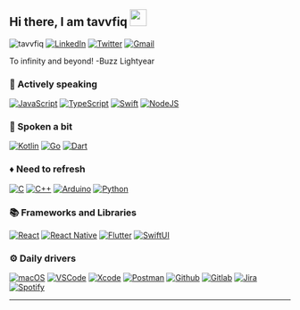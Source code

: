 <!--
**tavvfiq/tavvfiq** is a ✨ _special_ ✨ repository because its `README.md` (this file) appears on your GitHub profile.

Here are some ideas to get you started:

- 🔭 I’m currently working on ...
- 🌱 I’m currently learning ...
- 👯 I’m looking to collaborate on ...
- 🤔 I’m looking for help with ...
- 💬 Ask me about ...
- 📫 How to reach me: ...
- 😄 Pronouns: ...
- ⚡ Fun fact: ...
-->
## Hi there, I am tavvfiq <img src="https://raw.githubusercontent.com/MartinHeinz/MartinHeinz/master/wave.gif" width="30px">

![tavvfiq](https://img.shields.io/badge/tavvfiq-03a9f4?style=flat-square)
[![LinkedIn](https://img.shields.io/badge/linkedin-black?style=flat-square&logo=linkedin)](https://linkedin.com/in/taufiq-widi/)
[![Twitter](https://img.shields.io/badge/twitter-black?style=flat-square&logo=twitter)](https://twitter.com/tavvfiq/)
[![Gmail](https://img.shields.io/badge/gmail-black?style=flat-square&logo=gmail)](mailto:taufiqwidinugroho@gmail.com)

To infinity and beyond! -Buzz Lightyear

### 🔹 Actively speaking

[![JavaScript](https://img.shields.io/badge/Javascript-black?style=for-the-badge&logo=javascript)](https://www.javascript.com/)
[![TypeScript](https://img.shields.io/badge/Typescript-black?style=for-the-badge&logo=typescript)](https://www.typescriptlang.org/)
[![Swift](https://img.shields.io/badge/Swift-black?style=for-the-badge&logo=swift)](https://developer.apple.com/swift/)
[![NodeJS](https://img.shields.io/badge/Node.js-black?style=for-the-badge&logo=Node.js)]()

### 🔸 Spoken a bit

[![Kotlin](https://img.shields.io/badge/Kotlin-black?style=for-the-badge&logo=kotlin)](https://kotlinlang.org)
[![Go](https://img.shields.io/badge/Go-black?style=for-the-badge&logo=go)](https://golang.org)
[![Dart](https://img.shields.io/badge/Dart-black?style=for-the-badge&logo=dart)](https://dart.dev)

### ♦️ Need to refresh

[![C](https://img.shields.io/badge/C-black?style=for-the-badge&logo=c)](https://www.learn-c.org/)
[![C++](https://img.shields.io/badge/C++-black?style=for-the-badge&logo=c%2B%2B)](https://www.cplusplus.org/)
[![Arduino](https://img.shields.io/badge/Arduino-black?style=for-the-badge&logo=arduino)](http://www.arduino.cc)
[![Python](https://img.shields.io/badge/Python-black?style=for-the-badge&logo=python)](https://www.python.org)

### 📚 Frameworks and Libraries

[![React](https://img.shields.io/badge/React-black?style=for-the-badge&logo=react)](https://reactjs.org)
[![React Native](https://img.shields.io/badge/React%20Native-black?style=for-the-badge&logo=react)](https://reactnative.dev)
[![Flutter](https://img.shields.io/badge/Flutter-black?style=for-the-badge&logo=flutter)](https://flutter.dev)
[![SwiftUI](https://img.shields.io/badge/SwiftUI-black?style=for-the-badge&logo=swift)](https://developer.apple.com/documentation/swiftui/)

### ⚙️ Daily drivers

[![macOS](https://img.shields.io/badge/MacOS-black?style=for-the-badge&logo=Apple)]()
[![VSCode](https://img.shields.io/badge/vscode-black?style=for-the-badge&logo=visual%20studio%20code)]()
[![Xcode](https://img.shields.io/badge/Xcode-black?style=for-the-badge&logo=Xcode)]()
[![Postman](https://img.shields.io/badge/Postman-black?style=for-the-badge&logo=postman)]()
[![Github](https://img.shields.io/badge/GitHub-black?style=for-the-badge&logo=github)](https://github.com)
[![Gitlab](https://img.shields.io/badge/Gitlab-black?style=for-the-badge&logo=gitlab)](https://gitlab.com)
[![Jira](https://img.shields.io/badge/Jira-black?style=for-the-badge&logo=jira)]()
[![Spotify](https://img.shields.io/badge/Spotify-black?style=for-the-badge&logo=spotify)]()

-----
